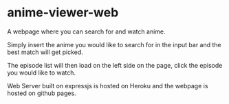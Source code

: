 # anime-viewer-web
A webpage where you can search for and watch anime.

Simply insert the anime you would like to search for in the input bar and the best match will get picked.

The episode list will then load on the left side on the page, click the episode you would like to watch.

Web Server built on expressjs is hosted on Heroku and the webpage is hosted on github pages.
